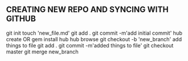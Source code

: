CREATING NEW REPO AND SYNCING WITH GITHUB
-----------------------------------------
git init
touch 'new_file.md'
git add .
git commit -m'add initial commit'
hub create
OR gem install hub
hub browse
git checkout -b 'new_branch'
add things to file
git add .
git commit -m'added things to file'
git checkout master
git merge new_branch
